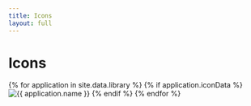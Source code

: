 ```yaml
---
title: Icons
layout: full
---
```


# Icons

<div class="icon-grid">
    {% for application in site.data.library %}
        {% if application.iconData %}
            <img class="icon" alt="{{ application.name }}" title="{{ application.name }}" src="{{ application.iconData }}">
        {% endif %}
    {% endfor %}
</div>
